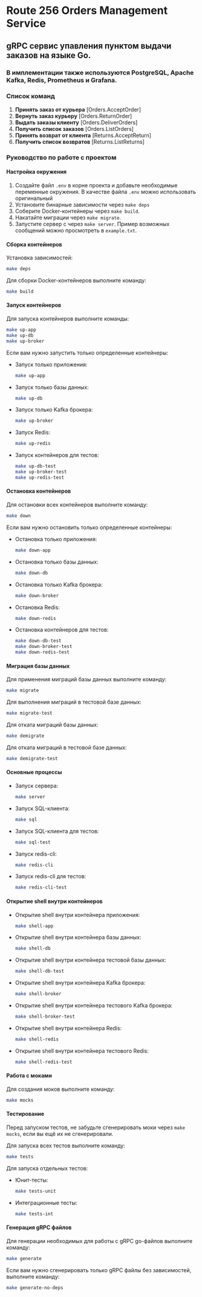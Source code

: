 # Route 256 Orders Management Service
## gRPC сервис упавления пунктом выдачи заказов на языке Go.
### В имплементации также используются PostgreSQL, Apache Kafka, Redis, Prometheus и Grafana.

### Список команд

1. **Принять заказ от курьера** [Orders.AcceptOrder]
2. **Вернуть заказ курьеру** [Orders.ReturnOrder]
3. **Выдать заказы клиенту** [Orders.DeliverOrders]
4. **Получить список заказов** [Orders.ListOrders]
5. **Принять возврат от клиента** [Returns.AcceptReturn]
6. **Получить список возвратов** [Returns.ListReturns]

### Руководство по работе с проектом

#### Настройка окружения

1. Создайте файл `.env` в корне проекта и добавьте необходимые переменные окружения. В качестве файла `.env` можно использовать оригинальный
2. Установите бинарные зависимости через `make deps`
3. Соберите Docker-контейнеры через `make build`.
4. Накатайте миграции через `make migrate`.
5. Запустите сервер с через `make server`. Пример возможных сообщений можно просмотреть в `example.txt`.

#### Сборка контейнеров

Установка зависимостей:
```sh
make deps
```

Для сборки Docker-контейнеров выполните команду:
```sh
make build
```

#### Запуск контейнеров

Для запуска контейнеров выполните команды:
```sh
make up-app
make up-db
make up-broker
```

Если вам нужно запустить только определенные контейнеры:
- Запуск только приложения:
  ```sh
  make up-app
  ```
- Запуск только базы данных:
  ```sh
  make up-db
  ```
- Запуск только Kafka брокера:
  ```sh
  make up-broker
  ```
- Запуск Redis:
  ```sh
  make up-redis
  ```
- Запуск контейнеров для тестов:
  ```sh
  make up-db-test
  make up-broker-test
  make up-redis-test
  ```

#### Остановка контейнеров

Для остановки всех контейнеров выполните команду:
```sh
make down
```

Если вам нужно остановить только определенные контейнеры:
- Остановка только приложения:
  ```sh
  make down-app
  ```
- Остановка только базы данных:
  ```sh
  make down-db
  ```
- Остановка только Kafka брокера:
  ```sh
  make down-broker
  ```
- Остановка Redis:
  ```sh
  make down-redis
  ```
- Остановка контейнеров для тестов:
  ```sh
  make down-db-test
  make down-broker-test
  make down-redis-test
  ```

#### Миграция базы данных

Для применения миграций базы данных выполните команду:
```sh
make migrate
```

Для выполнения миграций в тестовой базе данных:
```sh
make migrate-test
```

Для отката миграций базы данных:
```sh
make demigrate
```

Для отката миграций в тестовой базе данных:
```sh
make demigrate-test
```

#### Основные процессы

- Запуск сервера:
  ```sh
  make server
  ```
- Запуск SQL-клиента:
  ```sh
  make sql
  ```
- Запуск SQL-клиента для тестов:
  ```sh
  make sql-test
  ```
- Запуск redis-cli:
  ```sh
  make redis-cli
  ```
- Запуск redis-cli для тестов:
  ```sh
  make redis-cli-test
  ```

#### Открытие shell внутри контейнеров

- Открытие shell внутри контейнера приложения:
  ```sh
  make shell-app
  ```
- Открытие shell внутри контейнера базы данных:
  ```sh
  make shell-db
  ```
- Открытие shell внутри контейнера тестовой базы данных:
  ```sh
  make shell-db-test
  ```
- Открытие shell внутри контейнера Kafka брокера:
  ```sh
  make shell-broker
  ```
- Открытие shell внутри контейнера тестового Kafka брокера:
  ```sh
  make shell-broker-test
  ```
- Открытие shell внутри контейнера Redis:
  ```sh
  make shell-redis
  ```
- Открытие shell внутри контейнера тестового Redis:
  ```sh
  make shell-redis-test
  ```

#### Работа с моками

Для создания моков выполните команду:
```sh
make mocks
```

#### Тестирование

Перед запуском тестов, не забудьте сгенерировать моки через `make mocks`, если вы ещё их не сгенерировали.

Для запуска всех тестов выполните команду:
```sh
make tests
```

Для запуска отдельных тестов:
- Юнит-тесты:
  ```sh
  make tests-unit
  ```
- Интеграционные тесты:
  ```sh
  make tests-int
  ```

#### Генерация gRPC файлов

Для генерации необходимых для работы с gRPC go-файлов выполните команду:
```sh
make generate
```

Если вам нужно сгенерировать только gRPC файлы без зависимостей, выполните команду:
```sh
make generate-no-deps
```
